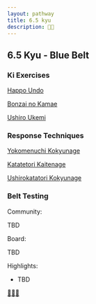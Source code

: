 ```yaml
---
layout: pathway
title: 6.5 kyu
description: 🥋🔵
---
```


## 6.5 Kyu - Blue Belt

### Ki Exercises

[Happo Undo](https://www.youtube.com/watch?v=maiw6eHwAbU)

[Bonzai no Kamae](https://www.youtube.com/watch?v=F_kaUjUb3_Q)

[Ushiro Ukemi](https://www.youtube.com/watch?v=Gpuu_t3M1aA)


### Response Techniques

[Yokomenuchi Kokyunage](https://www.youtube.com/watch?v=oP46lZya9gQ)

[Katatetori Kaitenage](https://www.youtube.com/watch?v=K6FMIZUtHQE)

[Ushirokatatori Kokyunage](https://www.youtube.com/watch?v=nMR-XyXiTzw)

### Belt Testing

Community:

TBD

Board:

TBD

Highlights:

* TBD


[🌿🌀🎨](https://link.basil.one)
